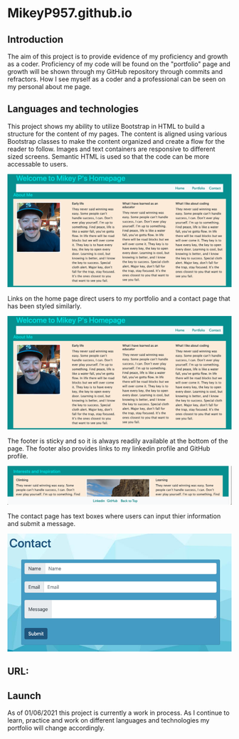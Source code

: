 # MikeyP957.github.io

## Introduction
The aim of this project is to provide evidence of my proficiency and growth as a coder. Proficiency of my code will be found on the "portfolio" page and growth will be shown through my GitHub repository through commits and refractors. How I see myself as a coder and a professional can be seen on my personal about me page. 

## Languages and technologies
This project shows my ability to utilize Bootstrap in HTML to build a structure for the content of my pages. The content is aligned using various Bootstrap classes to make the content organized and create a flow for the reader to follow. Images and text containers are responsive to different sized screens. Semantic HTML is used so that the code can be more accessable to users. 

![Screenshots](./Assets/mainPageHeader.png)

Links on the home page direct users to my portfolio and a contact page that has been styled similarly. 

![Screenshots](./Assets/mainPageHeader.png)

The footer is sticky and so it is always readily available at the bottom of the page. The footer also provides links to my linkedin profile and GitHub profile. 

![Screenshots](./Assets/stickyFooter.png)

The contact page has text boxes where users can input thier information and submit a message.

![Screenshots](./Assets/userInput-buttons.png)

## URL:

## Launch
As of 01/06/2021 this project is currently a work in process. As I continue to learn, practice and work on different languages and technologies my portfolio will change accordingly.